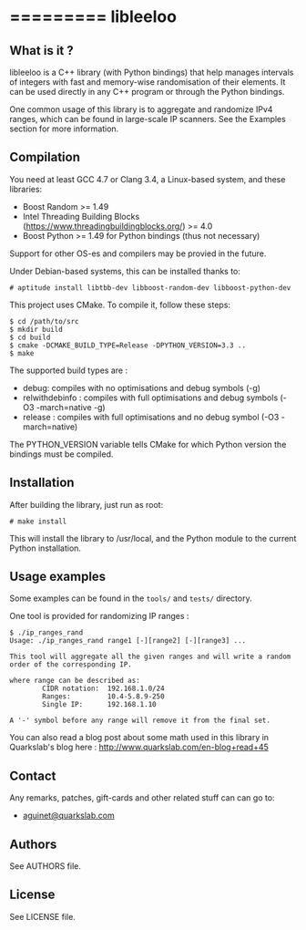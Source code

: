 =========
libleeloo
=========

What is it ?
------------

libleeloo is a C++ library (with Python bindings) that help manages intervals
of integers with fast and memory-wise randomisation of their elements. It can
be used directly in any C++ program or through the Python bindings.

One common usage of this library is to aggregate and randomize IPv4 ranges,
which can be found in large-scale IP scanners. See the Examples section for more
information.

Compilation
-----------

You need at least GCC 4.7 or Clang 3.4, a Linux-based system, and these libraries:

 * Boost Random >= 1.49
 * Intel Threading Building Blocks (https://www.threadingbuildingblocks.org/) >= 4.0
 * Boost Python >= 1.49 for Python bindings (thus not necessary)

Support for other OS-es and compilers may be provied in the future.

Under Debian-based systems, this can be installed thanks to:

    # aptitude install libtbb-dev libboost-random-dev libboost-python-dev

This project uses CMake. To compile it, follow these steps:

    $ cd /path/to/src
    $ mkdir build
    $ cd build
    $ cmake -DCMAKE_BUILD_TYPE=Release -DPYTHON_VERSION=3.3 ..
    $ make

The supported build types are :

 * debug: compiles with no optimisations and debug symbols (-g)
 * relwithdebinfo : compiles with full optimisations and debug symbols (-O3 -march=native -g)
 * release : compiles with full optimisations and no debug symbol (-O3 -march=native)

The PYTHON_VERSION variable tells CMake for which Python version the bindings must be compiled.

Installation
------------

After building the library, just run as root:

    # make install

This will install the library to /usr/local, and the Python module to the current Python installation.

Usage examples
--------------

Some examples can be found in the ``tools/`` and ``tests/`` directory.

One tool is provided for randomizing IP ranges :

    $ ./ip_ranges_rand
    Usage: ./ip_ranges_rand range1 [-][range2] [-][range3] ...
    
    This tool will aggregate all the given ranges and will write a random order of the corresponding IP.
    
    where range can be described as:
            CIDR notation:  192.168.1.0/24
            Ranges:         10.4-5.8.9-250
            Single IP:      192.168.1.10
    
    A '-' symbol before any range will remove it from the final set.

You can also read a blog post about some math used in this library in Quarkslab's blog here : http://www.quarkslab.com/en-blog+read+45

Contact
-------

Any remarks, patches, gift-cards and other related stuff can can go to:

 * aguinet@quarkslab.com

Authors
-------

See AUTHORS file.

License
-------

See LICENSE file.
